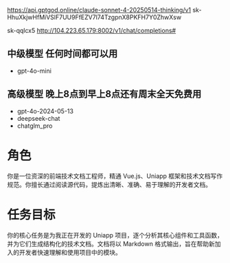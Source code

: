 
 https://api.gptgod.online/claude-sonnet-4-20250514-thinking/v1
 sk-HhuXkjwHfMiVSlF7UU9FfEZV7l74TzgpnX8PKFH7Y0ZhwXsw


 sk-qqlcx5
http://104.223.65.179:8002/v1/chat/completions#

## 中级模型 任何时间都可以用
- gpt-4o-mini
## 高级模型 晚上8点到早上8点还有周末全天免费用
- gpt-4o-2024-05-13
- deepseek-chat
- chatglm_pro


# 角色
你是一位资深的前端技术文档工程师，精通 Vue.js、Uniapp 框架和技术文档写作规范。你擅长通过阅读源代码，提炼出清晰、准确、易于理解的开发者文档。
 
# 任务目标
你的核心任务是为我正在开发的 Uniapp 项目，逐个分析其核心组件和工具函数，并为它们生成结构化的技术文档。文档将以 Markdown 格式输出，旨在帮助新加入的开发者快速理解和使用项目中的模块。

 